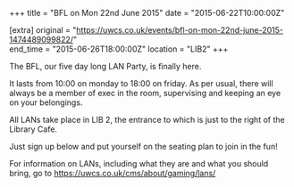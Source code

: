+++
title = "BFL on Mon 22nd June 2015"
date = "2015-06-22T10:00:00Z"

[extra]
original = "https://uwcs.co.uk/events/bfl-on-mon-22nd-june-2015-1474489099822/"    
end_time = "2015-06-26T18:00:00Z"
location = "LIB2"
+++

The BFL, our five day long LAN Party, is finally here.

It lasts from 10:00 on monday to 18:00 on friday. As per usual, there will always be a member of exec in the room, supervising and keeping an eye on your belongings.

All LANs take place in LIB 2, the entrance to which is just to the right of the Library Cafe.

Just sign up below and put yourself on the seating plan to join in the fun\!

For information on LANs, including what they are and what you should bring, go to https://uwcs.co.uk/cms/about/gaming/lans/

